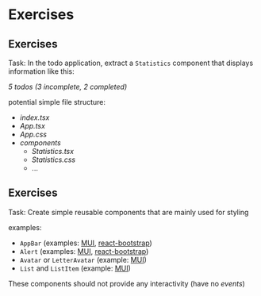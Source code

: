 # Exercises

## Exercises

Task: In the todo application, extract a `Statistics` component that displays information like this:

_5 todos (3 incomplete, 2 completed)_

potential simple file structure:

- _index.tsx_
- _App.tsx_
- _App.css_
- _components_
  - _Statistics.tsx_
  - _Statistics.css_
  - ...

## Exercises

Task: Create simple reusable components that are mainly used for styling

examples:

- `AppBar` (examples: [MUI](https://mui.com/material-ui/react-app-bar/), [react-bootstrap](https://react-bootstrap.github.io/components/navbar/))
- `Alert` (examples: [MUI](https://mui.com/material-ui/react-alert/), [react-bootstrap](https://react-bootstrap.github.io/components/alerts/))
- `Avatar` or `LetterAvatar` (example: [MUI](https://mui.com/material-ui/react-avatar/))
- `List` and `ListItem` (example: [MUI](https://mui.com/material-ui/react-list/))

These components should not provide any interactivity (have no _events_)
